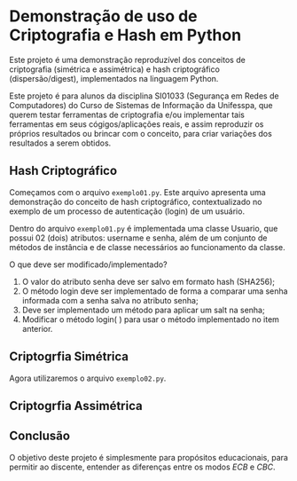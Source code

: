 # Demonstração de uso de Criptografia e Hash em Python

Este projeto é uma demonstração reproduzível dos conceitos
de criptografia (simétrica e assimétrica) e hash criptográfico 
(dispersão/digest), implementados na linguagem Python.

Este projeto é para alunos da disciplina SI01033 (Segurança em 
Redes de Computadores) do Curso de Sistemas de Informação da 
Unifesspa, que querem testar ferramentas de criptografia 
e/ou implementar tais ferramentas em seus cógigos/aplicações reais, 
e assim reproduzir os próprios resultados ou brincar com o conceito, 
para criar variações dos resultados a serem obtidos.

## Hash Criptográfico

Começamos com o arquivo `exemplo01.py`. Este arquivo apresenta uma
demonstração do conceito de hash criptográfico, contextualizado no 
exemplo de um processo de autenticação (login) de um usuário.

Dentro do arquivo `exemplo01.py` é implementada uma classe Usuario, 
que possui 02 (dois) atributos: username e senha, além de um conjunto
de métodos de instância e de classe necessários ao funcionamento da classe.

O que deve ser modificado/implementado?
1. O valor do atributo senha deve ser salvo em formato hash (SHA256); 
2. O método login deve ser implementado de forma a comparar uma senha informada com a senha salva no atributo senha; 
3. Deve ser implementado um método para aplicar um salt na senha; 
4. Modificar o método login( ) para usar o método implementado no item anterior.

## Criptogrfia Simétrica

Agora utilizaremos o arquivo `exemplo02.py`.

## Criptogrfia Assimétrica
  
## Conclusão

O objetivo deste projeto é simplesmente para propósitos educacionais, 
para permitir ao discente, entender as diferenças entre os modos *ECB* e *CBC*.
